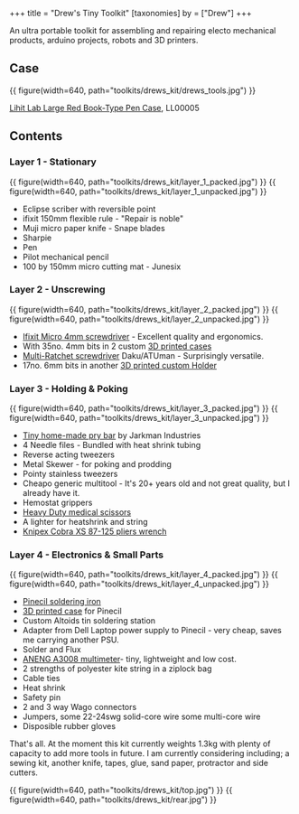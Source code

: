 +++
title = "Drew's Tiny Toolkit"
[taxonomies]
by = ["Drew"]
+++

An ultra portable toolkit for assembling and repairing electo mechanical products, arduino projects, robots and 3D printers.

## Case

{{ figure(width=640, path="toolkits/drews_kit/drews_tools.jpg") }}

[Lihit Lab Large Red Book-Type Pen Case](https://cultpens.com/products/lihit-lab-triple-pen-case), LL00005

## Contents

### Layer 1 - Stationary

{{ figure(width=640, path="toolkits/drews_kit/layer_1_packed.jpg") }}
{{ figure(width=640, path="toolkits/drews_kit/layer_1_unpacked.jpg") }}

- Eclipse scriber with reversible point
- ifixit 150mm flexible rule - "Repair is noble"
- Muji micro paper knife - Snape blades 
- Sharpie
- Pen		
- Pilot mechanical pencil 
- 100 by 150mm micro cutting mat - Junesix

### Layer 2 - Unscrewing

{{ figure(width=640, path="toolkits/drews_kit/layer_2_packed.jpg") }}
{{ figure(width=640, path="toolkits/drews_kit/layer_2_unpacked.jpg") }}

- [Ifixit Micro 4mm screwdriver](@/tools/ifixit_Mako_4mm_Screwdriver_Kit.md) - Excellent quality and ergonomics.
- With 35no. 4mm bits in 2 custom [3D printed cases](https://www.printables.com/model/700125-4mm-screwdriver-bit-holders)
- [Multi-Ratchet screwdriver](@/tools/Atuman_R1_Ratchet_Wrench_Screwdriver_Kit.md) Daku/ATUman - Surprisingly versatile.
- 17no. 6mm bits in another [3D printed custom Holder](https://www.printables.com/model/694147-compact-holder-for-14-bits)

### Layer 3 - Holding & Poking

{{ figure(width=640, path="toolkits/drews_kit/layer_3_packed.jpg") }}
{{ figure(width=640, path="toolkits/drews_kit/layer_3_unpacked.jpg") }}

- [Tiny home-made pry bar](@/tools/tiny-prybar.md) by Jarkman Industries
- 4 Needle files - Bundled with heat shrink tubing
- Reverse acting tweezers
- Metal Skewer - for poking and prodding
- Pointy stainless tweezers
- Cheapo generic multitool - It's 20+ years old and not great quality, but I already have it.
- Hemostat grippers
- [Heavy Duty medical scissors](@/tools/Surgimax_tough_cut_scissors.md)
- A lighter for heatshrink and string
- [Knipex Cobra XS 87-125 pliers wrench](@tools/knipex-xs/index.md)

### Layer 4 - Electronics & Small Parts

{{ figure(width=640, path="toolkits/drews_kit/layer_4_packed.jpg") }}
{{ figure(width=640, path="toolkits/drews_kit/layer_4_unpacked.jpg") }}

- [Pinecil soldering iron](@tools/pinecil-soldering-iron.md)
- [3D printed case](https://www.printables.com/model/188072-pinecil-soldering-iron-tiny-case) for Pinecil
- Custom Altoids tin soldering station
- Adapter from Dell Laptop power supply to Pinecil - very cheap, saves me carrying another PSU.
- Solder and Flux
- [ANENG A3008 multimeter](@/tools/ANENG_A3008_Multimeter.md)- tiny, lightweight and low cost.
- 2 strengths of polyester kite string in a ziplock bag
- Cable ties
- Heat shrink
- Safety pin
- 2 and 3 way Wago connectors
- Jumpers, some 22-24swg solid-core wire some multi-core wire
- Disposible rubber gloves

That's all.
At the moment this kit currently weights 1.3kg with plenty of capacity to add more tools in future. I am currently considering including; a sewing kit, another knife, tapes, glue, sand paper, protractor and side cutters.

{{ figure(width=640, path="toolkits/drews_kit/top.jpg") }}
{{ figure(width=640, path="toolkits/drews_kit/rear.jpg") }}